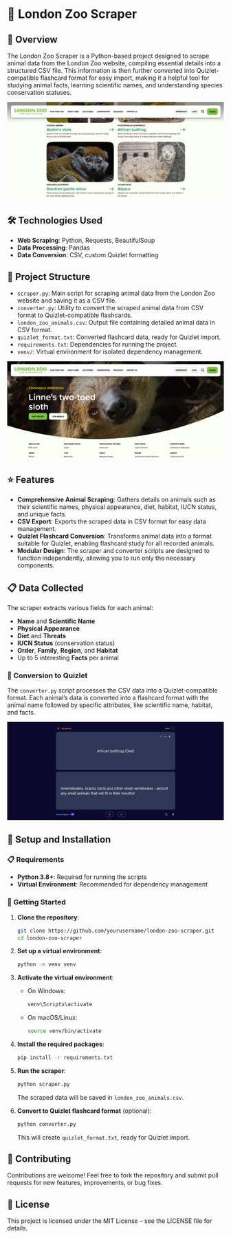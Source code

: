 # 🦁 London Zoo Scraper

## 📄 Overview
The London Zoo Scraper is a Python-based project designed to scrape animal data from the London Zoo website, compiling essential details into a structured CSV file. This information is then further converted into Quizlet-compatible flashcard format for easy import, making it a helpful tool for studying animal facts, learning scientific names, and understanding species conservation statuses.

![Animal List](./screenshots/Animal_List_Screenshot.png)

## 🛠️ Technologies Used
- **Web Scraping**: Python, Requests, BeautifulSoup
- **Data Processing**: Pandas
- **Data Conversion**: CSV, custom Quizlet formatting

## 📂 Project Structure
- `scraper.py`: Main script for scraping animal data from the London Zoo website and saving it as a CSV file.
- `converter.py`: Utility to convert the scraped animal data from CSV format to Quizlet-compatible flashcards.
- `london_zoo_animals.csv`: Output file containing detailed animal data in CSV format.
- `quizlet_format.txt`: Converted flashcard data, ready for Quizlet import.
- `requirements.txt`: Dependencies for running the project.
- `venv/`: Virtual environment for isolated dependency management.

![Animal Page](./screenshots/Animal_Page_Screenshot.png)

## ⭐ Features
- **Comprehensive Animal Scraping**: Gathers details on animals such as their scientific names, physical appearance, diet, habitat, IUCN status, and unique facts.
- **CSV Export**: Exports the scraped data in CSV format for easy data management.
- **Quizlet Flashcard Conversion**: Transforms animal data into a format suitable for Quizlet, enabling flashcard study for all recorded animals.
- **Modular Design**: The scraper and converter scripts are designed to function independently, allowing you to run only the necessary components.

## 📋 Data Collected
The scraper extracts various fields for each animal:
- **Name** and **Scientific Name**
- **Physical Appearance**
- **Diet** and **Threats**
- **IUCN Status** (conservation status)
- **Order**, **Family**, **Region**, and **Habitat**
- Up to 5 interesting **Facts** per animal

### 🔄 Conversion to Quizlet
The `converter.py` script processes the CSV data into a Quizlet-compatible format. Each animal’s data is converted into a flashcard format with the animal name followed by specific attributes, like scientific name, habitat, and facts.

![Quizlet Flashcards](./screenshots/Quizlet_Screenshot.png)

## 🌱 Setup and Installation

### 📋 Requirements
- **Python 3.8+**: Required for running the scripts
- **Virtual Environment**: Recommended for dependency management

### 🚀 Getting Started
1. **Clone the repository**:
    ```bash
    git clone https://github.com/yourusername/london-zoo-scraper.git
    cd london-zoo-scraper
    ```

2. **Set up a virtual environment**:
    ```bash
    python -m venv venv
    ```

3. **Activate the virtual environment**:
   - On Windows:
     ```bash
     venv\Scripts\activate
     ```
   - On macOS/Linux:
     ```bash
     source venv/bin/activate
     ```

4. **Install the required packages**:
    ```bash
    pip install -r requirements.txt
    ```

5. **Run the scraper**:
    ```bash
    python scraper.py
    ```
   The scraped data will be saved in `london_zoo_animals.csv`.

6. **Convert to Quizlet flashcard format** (optional):
    ```bash
    python converter.py
    ```
   This will create `quizlet_format.txt`, ready for Quizlet import.

## 📝 Contributing
Contributions are welcome! Feel free to fork the repository and submit pull requests for new features, improvements, or bug fixes.

## 📜 License
This project is licensed under the MIT License – see the LICENSE file for details.
